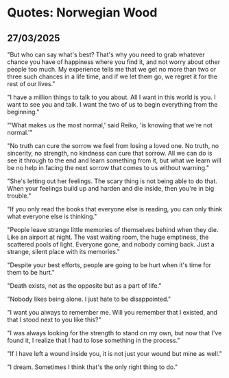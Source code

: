 # Quotes: Norwegian Wood
## 27/03/2025

"But who can say what's best? That's why you need to grab whatever chance you have of happiness where you find it, and not worry about other people too much. My experience tells me that we get no more than two or three such chances in a life time, and if we let them go, we regret it for the rest of our lives."

"I have a million things to talk to you about. All I want in this world is you. I want to see you and talk. I want the two of us to begin everything from the beginning."

"'What makes us the most normal,' said Reiko, 'is knowing that we're not normal.'"

"No truth can cure the sorrow we feel from losing a loved one. No truth, no sincerity, no strength, no kindness can cure that sorrow. All we can do is see it through to the end and learn something from it, but what we learn will be no help in facing the next sorrow that comes to us without warning."

"She's letting out her feelings. The scary thing is not being able to do that. When your feelings build up and harden and die inside, then you're in big trouble."

"If you only read the books that everyone else is reading, you can only think what everyone else is thinking."

"People leave strange little memories of themselves behind when they die. Like an airport at night. The vast waiting room, the huge emptiness, the scattered pools of light. Everyone gone, and nobody coming back. Just a strange, silent place with its memories."

"Despite your best efforts, people are going to be hurt when it's time for them to be hurt."

"Death exists, not as the opposite but as a part of life."

"Nobody likes being alone. I just hate to be disappointed."

"I want you always to remember me. Will you remember that I existed, and that I stood next to you like this?"

"I was always looking for the strength to stand on my own, but now that I've found it, I realize that I had to lose something in the process."

"If I have left a wound inside you, it is not just your wound but mine as well."

"I dream. Sometimes I think that's the only right thing to do."